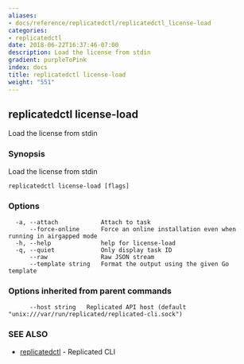 ```yaml
---
aliases:
- docs/reference/replicatedctl/replicatedctl_license-load
categories:
- replicatedctl
date: 2018-06-22T16:37:46-07:00
description: Load the license from stdin
gradient: purpleToPink
index: docs
title: replicatedctl license-load
weight: "551"
---
```


## replicatedctl license-load

Load the license from stdin

### Synopsis

Load the license from stdin

```
replicatedctl license-load [flags]
```

### Options

```
  -a, --attach            Attach to task
      --force-online      Force an online installation even when running in airgapped mode
  -h, --help              help for license-load
  -q, --quiet             Only display task ID
      --raw               Raw JSON stream
      --template string   Format the output using the given Go template
```

### Options inherited from parent commands

```
      --host string   Replicated API host (default "unix:///var/run/replicated/replicated-cli.sock")
```

### SEE ALSO

* [replicatedctl](/api/replicatedctl/)	 - Replicated CLI

